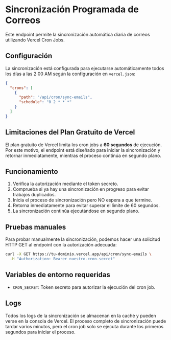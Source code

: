 # Sincronización Programada de Correos

Este endpoint permite la sincronización automática diaria de correos utilizando Vercel Cron Jobs.

## Configuración

La sincronización está configurada para ejecutarse automáticamente todos los días a las 2:00 AM según la configuración en `vercel.json`:

```json
{
  "crons": [
    {
      "path": "/api/cron/sync-emails",
      "schedule": "0 2 * * *"
    }
  ]
}
```

## Limitaciones del Plan Gratuito de Vercel

El plan gratuito de Vercel limita los cron jobs a **60 segundos** de ejecución. Por este motivo, el endpoint está diseñado para iniciar la sincronización y retornar inmediatamente, mientras el proceso continúa en segundo plano.

## Funcionamiento

1. Verifica la autorización mediante el token secreto.
2. Comprueba si ya hay una sincronización en progreso para evitar trabajos duplicados.
3. Inicia el proceso de sincronización pero NO espera a que termine.
4. Retorna inmediatamente para evitar superar el límite de 60 segundos.
5. La sincronización continúa ejecutándose en segundo plano.

## Pruebas manuales

Para probar manualmente la sincronización, podemos hacer una solicitud HTTP GET al endpoint con la autorización adecuada:

```bash
curl -X GET https://tu-dominio.vercel.app/api/cron/sync-emails \
  -H "Authorization: Bearer nuestro-cron-secret"
```

## Variables de entorno requeridas

- `CRON_SECRET`: Token secreto para autorizar la ejecución del cron job.

## Logs

Todos los logs de la sincronización se almacenan en la caché y pueden verse en la consola de Vercel. El proceso completo de sincronización puede tardar varios minutos, pero el cron job solo se ejecuta durante los primeros segundos para iniciar el proceso. 